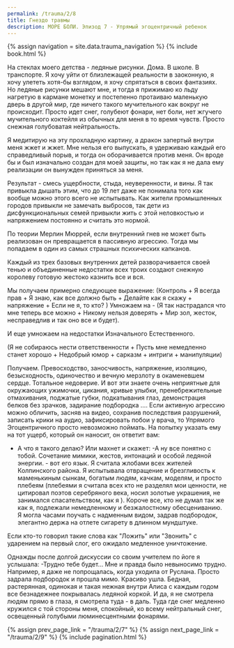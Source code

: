 ```yaml
---
permalink: /trauma/2/8
title: Гнездо травмы
description: МОРЕ БОЛИ. Эпизод 7 - Упрямый эгоцентричный ребенок
---
```

{% assign navigation  = site.data.trauma_navigation %}
{% include book.html %}

На стеклах моего детства - ледяные рисунки.
Дома. В школе. В транспорте.
Я хочу уйти от близлежащей реальности в заоконную, я хочу улететь хотя-бы взглядом, я хочу спрятаться в своих фантазиях. Но ледяные рисунки мешают мне, и тогда я прижимаю ко льду нагретую в кармане монетку и постепенно протаиваю маленькую дверь в другой мир, где ничего такого мучительного как вокруг не происходит.
Просто идет снег, голубеют фонари, нет боли, нет жгучего мучительного коктейля из обычных для меня в то время чувств.
Просто снежная голубоватая нейтральность.

Я медитирую на эту прохладную картину, а дракон запертый внутри меня жжет и жжет.
Мне нельзя его выпускать, я удерживаю каждый его справедливый порыв, и тогда он оборачивается против меня.
Он вроде бы и был изначально создан для моей защиты, но так как я не дала ему реализации он вынужден приняться за меня.

Результат - смесь ущербности, стыда, неуверенности, и вины.
Я так привыкла дышать этим, что до 19 лет даже не понимала того как вообще можно этого всего не испытывать. Как жители промышленных городов привыкли не замечать выбросов, так дети из дисфункциональных семей привыкли жить с этой неловкостью и напряжением постоянно и считать это нормой.

По теории Мерлин Мюррей, если внутренний гнев не может быть реализован он превращается в пассивную агрессию. Тогда мы попадаем в один из самых страшных психических капканов.

Каждый из трех базовых внутренних детей разворачивается своей тенью и объединенные недостатки всех троих создают снежную королеву готовую жестоко казнить все и вся.

Мы получаем примерно следующее выражение:
(Контроль + Я всегда прав + Я знаю, как все должно быть + Делайте как я скажу + напряжение + Если не я, то кто? )
Умножаем на -
(Я так настрадался что мне теперь все можно + Никому нельзя доверять + Мир зол, жесток, несправедлив и так оно все и будет).

И еще умножаем на недостатки Изначального Естественного.

(Я не собираюсь нести ответственности + Пусть мне немедленно станет хорошо + Недобрый юмор + сарказм + интриги + манипуляции)

Получаем.
Превосходство, заносчивость, напряжение, изоляцию, безысходность, одиночество и вечную мерзлоту в окаменевшем сердце.
Тотальное недоверие.
И вот эти знаете очень неприятные для окружающих ужимочки, цикания, кривые улыбки, пренебрежительные отмахивания, поджатые губки, подкатывания глаз, демонстрация белков без зрачков, задирание подбородка ....
Если активную агрессию можно обличить, засняв на видео, сохранив последствия разрушений, записать крики на аудио, зафиксировать побои у врача, то Упрямого Эгоцентричного просто невозможно поймать.
На попытку указать ему на тот ущерб, который он наносит, он ответит вам:
- А что я такого делаю?
Или махнет и скажет:
-А ну все понятно с тобой.
Сочетание мимики, жестов, интонаций и особой ледяной энергии. - вот его язык.
Я считала жлобами всех жителей Колпинского района.
Я испытывала отвращение и брезгливость к маменькиным сынкам, богатым людям, качкам, моделям, и просто плебеям (плебеями я считала всех кто не разделял мои ценности, не цитировал поэтов серебряного века, носил золотые украшения, не занимался спасательством, как я ).
Короче все, кто не думал так же как я, подлежали немедленному и безжалостному обесцениванию.
Я могла часами поучать с надменным видом, задрав подбородок, элегантно держа на отлете сигарету в длинном мундштуке.

Если кто-то говорил такие слова как "Ложить" или "Звонить" с ударением на первый слог, его ожидало медленное уничтожение.

Однажды после долгой дискуссии со своим учителем по йоге я услышала:
-Трудно тебе будет...
Мне и правда было невыносимо трудно. Например, я даже не попрощалась, когда уходила от Руслана. Просто задрала подбородок и прошла мимо. Красиво ушла.
Бедная, растерянная, одинокая и такая нежная внутри Алиса с каждым годом все безнадежнее покрывалась ледяной коркой. И да, я не смотрела людям прямо в глаза, я смотрела туда - в даль. Туда где снег медленно кружился с той стороны меня, спокойный, ко всему нейтральный снег, освещенный голубыми люминесцентными фонарями.

{% assign prev_page_link = "/trauma/2/7" %}
{% assign next_page_link = "/trauma/2/9" %}
{% include pagination.html %}